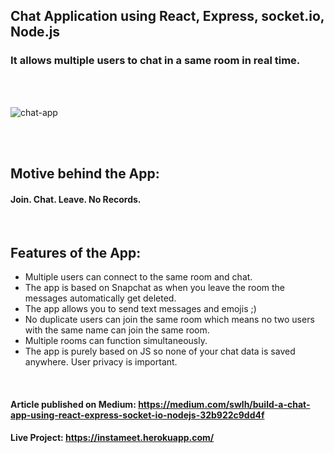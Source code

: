 ## Chat Application using React, Express, socket.io, Node.js
### It allows multiple users to chat in a same room in real time.

<br></br>

![chat-app](https://user-images.githubusercontent.com/31348093/91637318-46c18a80-ea25-11ea-9acf-fbda18a529be.png)

<br></br>

## Motive behind the App:
#### Join. Chat. Leave. No Records.

<br />

## Features of the App:
<ul>
    <li>Multiple users can connect to the same room and chat.</li>
    <li>The app is based on Snapchat as when you leave the room the messages automatically get deleted.</li>
    <li>The app allows you to send text messages and emojis ;)</li>
    <li>No duplicate users can join the same room which means no two users with the same name can join the same room.</li>
    <li>Multiple rooms can function simultaneously.
    <li>The app is purely based on JS so none of your chat data is saved anywhere. User privacy is important.</li>
</ul>

<br />

#### Article published on Medium: https://medium.com/swlh/build-a-chat-app-using-react-express-socket-io-nodejs-32b922c9dd4f
#### Live Project: https://instameet.herokuapp.com/
